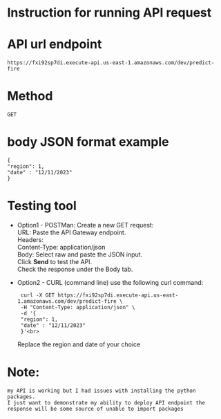 # Instruction for running API request 
# API url endpoint
    https://fxi92sp7di.execute-api.us-east-1.amazonaws.com/dev/predict-fire

# Method 
    GET
# body JSON format example
    {
    "region": 1,
    "date" : "12/11/2023"
    }
# Testing tool 

 - Option1 - POSTMan:
    Create a new GET request:<br>
    URL: Paste the API Gateway endpoint.<br>
    Headers:<br>
        Content-Type: application/json<br>
    Body: Select raw and paste the JSON input.<br>
    Click **Send** to test the API.<br>
    Check the response under the Body tab.<br>

 - Option2 - CURL (command line)
    use the following curl command:<br>
    
        curl -X GET https://fxi92sp7di.execute-api.us-east-1.amazonaws.com/dev/predict-fire \
        -H "Content-Type: application/json" \
        -d '{
        "region": 1,
        "date" : "12/11/2023"
        }'<br>
    
    Replace the region and date of your choice

# Note: 
    my API is working but I had issues with installing the python packages. 
    I just want to demonstrate my ability to deploy API endpoint the response will be some source of unable to import packages
